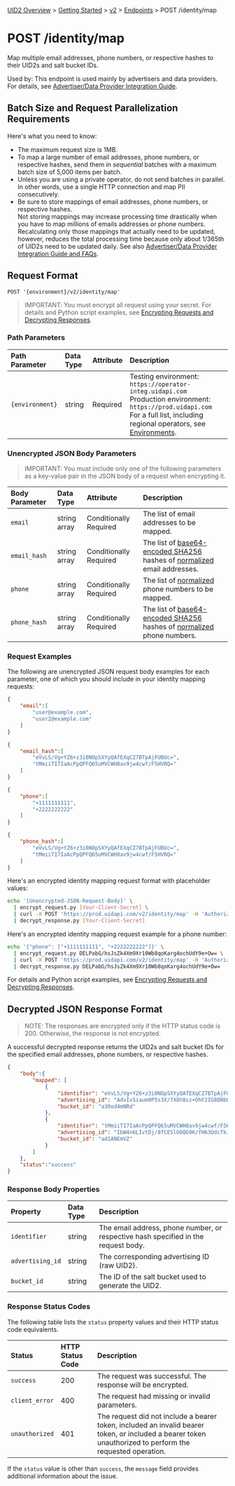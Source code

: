 [UID2 Overview](../../../README.md) > [Getting Started](../../README.md) > [v2](../summary-doc-v2.md) > [Endpoints](summary-endpoints.md) > POST /identity/map

# POST /identity/map

Map multiple email addresses, phone numbers, or respective hashes to their UID2s and salt bucket IDs.

Used by: This endpoint is used mainly by advertisers and data providers. For details, see [Advertiser/Data Provider Integration Guide](../guides/advertiser-dataprovider-guide.md).

## Batch Size and Request Parallelization Requirements

Here's what you need to know:

- The maximum request size is 1MB. 
- To map a large number of email addresses, phone numbers, or respective hashes, send them in *sequential* batches with a maximum batch size of 5,000 items per batch.
- Unless you are using a private operator, do not send batches in parallel. In other words, use a single HTTP connection and map PII consecutively.
- Be sure to store mappings of email addresses, phone numbers, or respective hashes.<br/>Not storing mappings may increase processing time drastically when you have to map millions of emails addresses or phone numbers. Recalculating only those mappings that actually need to be updated, however, reduces the total processing time because only about 1/365th of UID2s need to be updated daily. See also [Advertiser/Data Provider Integration Guide and FAQs](../guides/advertiser-dataprovider-guide.md).


## Request Format

```POST '{environment}/v2/identity/map'```

>IMPORTANT: You must encrypt all request using your secret. For details and Python script examples, see [Encrypting Requests and Decrypting Responses](../getting-started/gs-encryption-decryption.md).

### Path Parameters

| Path Parameter | Data Type | Attribute | Description |
| :--- | :--- | :--- | :--- |
| `{environment}` | string | Required | Testing environment: `https://operator-integ.uidapi.com`<br/>Production environment: `https://prod.uidapi.com`<br/>For a full list, including regional operators, see [Environments](../summary-doc-v2.md#environments). |

###  Unencrypted JSON Body Parameters

>IMPORTANT: You must include only one of the following parameters as a key-value pair in the JSON body of a request when encrypting it.

| Body Parameter | Data Type | Attribute | Description |
| :--- | :--- | :--- | :--- |
| `email` | string array | Conditionally Required | The list of email addresses to be mapped. |
| `email_hash` | string array | Conditionally Required | The list of [base64-encoded SHA256](../../README.md#email-address-hash-encoding) hashes of [normalized](../../README.md#email-address-normalization) email addresses. |
| `phone` | string array | Conditionally Required | The list of [normalized](../../README.md#phone-number-normalization) phone numbers to be mapped. |
| `phone_hash` | string array | Conditionally Required | The list of [base64-encoded SHA256](../../README.md#email-address-hash-encoding) hashes of [normalized](../../README.md#phone-number-normalization) phone numbers. |


### Request Examples

The following are unencrypted JSON request body examples for each parameter, one of which you should include in your identity mapping requests:

```json
{
    "email":[
        "user@example.com",
        "user2@example.com"
    ]  
}
```
```json
{
    "email_hash":[
        "eVvLS/Vg+YZ6+z3i0NOpSXYyQAfEXqCZ7BTpAjFUBUc=",
        "tMmiiTI7IaAcPpQPFQ65uMVCWH8av9jw4cwf/F5HVRQ="
    ]    
}
```
```json
{
    "phone":[
        "+1111111111",
        "+2222222222"
    ]  
}
```
```json
{
    "phone_hash":[
        "eVvLS/Vg+YZ6+z3i0NOpSXYyQAfEXqCZ7BTpAjFUBUc=",
        "tMmiiTI7IaAcPpQPFQ65uMVCWH8av9jw4cwf/F5HVRQ="
    ]    
}
```

Here's an encrypted identity mapping request format with placeholder values:

```sh
echo '[Unencrypted-JSON-Request-Body]' \
  | encrypt_request.py [Your-Client-Secret] \
  | curl -X POST 'https://prod.uidapi.com/v2/identity/map' -H 'Authorization: Bearer [Your-Client-API-Key]' -d @- \
  | decrypt_response.py [Your-Client-Secret] 
```

Here's an encrypted identity mapping request example for a phone number:

```sh
echo '{"phone": ["+1111111111", "+2222222222"]}' \
  | encrypt_request.py DELPabG/hsJsZk4Xm9Xr10Wb8qoKarg4ochUdY9e+Ow= \
  | curl -X POST 'https://prod.uidapi.com/v2/identity/map' -H 'Authorization: Bearer YourTokenBV3tua4BXNw+HVUFpxLlGy8nWN6mtgMlIk=' -d @- \
  | decrypt_response.py DELPabG/hsJsZk4Xm9Xr10Wb8qoKarg4ochUdY9e+Ow= 
```

For details and Python script examples, see [Encrypting Requests and Decrypting Responses](../getting-started/gs-encryption-decryption.md).

## Decrypted JSON Response Format

>NOTE: The responses are encrypted only if the HTTP status code is 200. Otherwise, the response is not encrypted.

A successful decrypted response returns the UID2s and salt bucket IDs for the specified email addresses, phone numbers, or respective hashes.

```json
{
    "body":{
        "mapped": [
            {
                "identifier": "eVvLS/Vg+YZ6+z3i0NOpSXYyQAfEXqCZ7BTpAjFUBUc=",
                "advertising_id": "AdvIvSiaum0P5s3X/7X8h8sz+OhF2IG8DNbEnkWSbYM=",
                "bucket_id": "a30od4mNRd"
            },
            {
                "identifier": "tMmiiTI7IaAcPpQPFQ65uMVCWH8av9jw4cwf/F5HVRQ=",
                "advertising_id": "IbW4n6LIvtDj/8fCESlU0QG9K/fH63UdcTkJpAG8fIQ=",
                "bucket_id": "ad1ANEmVZ"
            }
        ]
    },
    "status":"success"
}
```

### Response Body Properties

| Property | Data Type | Description |
| :--- | :--- | :--- |
| `identifier` | string | The email address, phone number, or respective hash specified in the request body. |
| `advertising_id` | string | The corresponding advertising ID (raw UID2). |
| `bucket_id` | string | The ID of the salt bucket used to generate the UID2. |

### Response Status Codes

The following table lists the `status` property values and their HTTP status code equivalents.

| Status | HTTP Status Code | Description |
| :--- | :--- | :--- |
| `success` | 200 | The request was successful. The response will be encrypted. |
| `client_error` | 400 | The request had missing or invalid parameters.|
| `unauthorized` | 401 | The request did not include a bearer token, included an invalid bearer token, or included a bearer token unauthorized to perform the requested operation. |

If the `status` value is other than `success`, the `message` field provides additional information about the issue.

